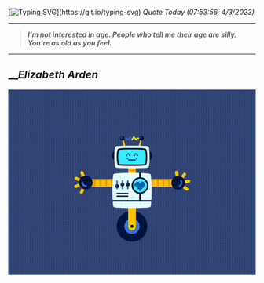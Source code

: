 [![Typing SVG](https://readme-typing-svg.herokuapp.com?font=Press+Start+2P&color=C2F784&size=35&width=900&height=100&lines=Hello+World%2C+I'm+Hung+!)](https://git.io/typing-svg) 
_Quote Today (07:53:56, 4/3/2023)_
___
>**_I'm not interested in age. People who tell me their age are silly. You're as old as you feel._**
___

## __**_Elizabeth Arden_**

![RobotDance](src/assets/images/robot-dancing-dribble.gif?style=center)
